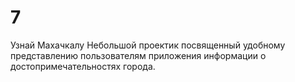 # 7
Узнай Махачкалу
Небольшой проектик посвященный удобному представлению пользователям приложения информации о достопримечательностях города.
